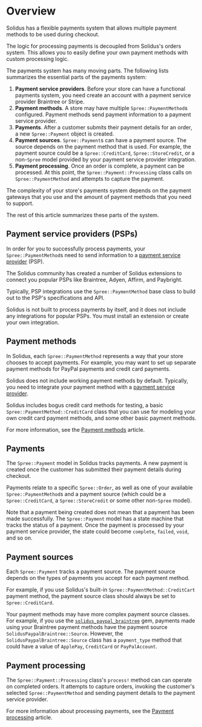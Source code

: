 # Overview

Solidus has a flexible payments system that allows multiple payment methods to
be used during checkout.

The logic for processing payments is decoupled from Solidus's orders system.
This allows you to easily define your own payment methods with custom
processing logic.

The payments system has many moving parts. The following lists summarizes the
essential parts of the payments system:

1. **Payment service providers**. Before your store can have a functional
   payments system, you need create an account with a payment service provider
   Braintree or Stripe.
2. **Payment methods**. A store may have multiple `Spree::PaymentMethod`s
   configured. Payment methods send payment information to a payment service
   provider.
3. **Payments**. After a customer submits their payment details for an order, a
   new `Spree::Payment` object is created.
4. **Payment sources**. `Spree::Payment`s can have a payment source. The source
   depends on the payment method that is used. For example, the payment source
   could be a `Spree::CreditCard`, `Spree::StoreCredit`, or a non-`Spree` model
   provided by your payment service provider integration.
5. **Payment processing**. Once an order is complete, a payment can be
   processed. At this point, the `Spree::Payment::Processing` class calls on
   `Spree::PaymentMethod` and attempts to capture the payment.

The complexity of your store's payments system depends on the payment gateways
that you use and the amount of payment methods that you need to support.

The rest of this article summarizes these parts of the system.

## Payment service providers (PSPs)

In order for you to successfully process payments, your  `Spree::PaymentMethod`s
need to send information to a [payment service provider][psp] (PSP).

The Solidus community has created a number of Solidus extensions to connect you
popular PSPs like Braintree, Adyen, Affirm, and Paybright.

Typically, PSP integrations use the `Spree::PaymentMethod` base class to build
out to the PSP's specifications and API.

Solidus is not built to process payments by itself, and it does not include any
integrations for popular PSPs. You must install an extension or create your own
integration.

<!-- TODO:
  # Once an article about payment service providers is merged, uncomment this
  link.

  For more information about payment service providers in Solidus, see the
  [Payment service providers][payment-service-providers] article.

  [payment-service-providers]: payment-service-providers.md
-->

[psp]: https://en.wikipedia.org/wiki/Payment_service_provider

## Payment methods

In Solidus, each `Spree::PaymentMethod` represents a way that your store chooses
to accept payments. For example, you may want to set up separate payment methods
for PayPal payments and credit card payments.

Solidus does not include working payment methods by default. Typically, you need
to integrate your payment method with a [payment service
provider](#payment-service-providers-psps).

Solidus includes bogus credit card methods for testing, a basic
`Spree::PaymentMethod::CreditCard` class that you can use for modeling your own
credit card payment methods, and some other basic payment methods.

For more information, see the [Payment methods][payment-methods] article.

[payment-methods]: payment_method.md

## Payments

The `Spree::Payment` model in Solidus tracks payments. A new payment is created
once the customer has submitted their payment details during checkout.

Payments relate to a specific `Spree::Order`, as well as one of your available
`Spree::PaymentMethod`s and a payment source (which could be a
`Spree::CreditCard`, a `Spree::StoreCredit` or some other non-`Spree` model).

Note that a payment being created does not mean that a payment has been made
successfully. The `Spree::Payment` model has a state machine that tracks the
status of a payment. Once the payment is processed by your payment service
provider, the state could become `complete`, `failed`, `void`, and so on.


<!-- TODO:
  # Once a Spree::Payments article is merged, uncomment this link.

  For more information about payments, see the [Payments][payments] article.
-->

[payments]: payments.md

## Payment sources

Each `Spree::Payment` tracks a payment source. The payment source depends on the
types of payments you accept for each payment method.

For example, if you use Solidus's built-in `Spree::PaymentMethod::CreditCart`
payment method, the payment source class should always be set to
`Spree::CreditCard`.

Your payment methods may have more complex payment source classes. For example,
if you use the [`solidus_paypal_braintree`][solidus-paypal-braintree] gem,
payments made using your Braintree payment methods have the payment source
`SolidusPaypalBraintree::Source`. However, the `SolidusPaypalBraintree::Source`
class has a `payment_type` method that could have a value of `ApplePay`,
`CreditCard` or `PayPalAccount`.

<!-- TODO:
  # Once an article about payment sources is merged, uncomment this link.

  For more information about payment sources, see the [Payment
  methods][payment-sources] article.
-->

[payment-sources]: payment-sources.md
[solidus-paypal-braintree]: https://github.com/solidusio/solidus_paypal_braintree

## Payment processing

The `Spree::Payment::Processing` class's `process!` method can can operate on
completed orders. It attempts to capture orders, invoking the customer's
selected `Spree::PaymentMethod` and sending payment details to the payment
service provider.

For more information about processing payments, see the [Payment
processing][payment-processing] article.

[payment-processing]: payment_processing.md
